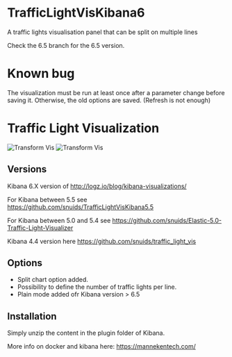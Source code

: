 # TrafficLightVisKibana6
A traffic lights visualisation panel that can be split on multiple lines

Check the 6.5 branch for the 6.5 version.

# Known bug

The visualization must be run at least once after a parameter change before saving it. Otherwise, the old options are saved. (Refresh is not enough)

# Traffic Light Visualization

![Transform Vis](https://raw.githubusercontent.com/snuids/TrafficLightVisKibana6/master/pictures/TrafficLights6a.jpg)
![Transform Vis](https://raw.githubusercontent.com/snuids/TrafficLightVisKibana6/master/pictures/TrafficLights6b.jpg)

## Versions
Kibana 6.X version of http://logz.io/blog/kibana-visualizations/

For Kibana between 5.5 see https://github.com/snuids/TrafficLightVisKibana5.5

For Kibana between 5.0 and 5.4 see https://github.com/snuids/Elastic-5.0-Traffic-Light-Visualizer 

Kibana 4.4 version here https://github.com/snuids/traffic_light_vis


## Options
* Split chart option added. 
* Possibility to define the number of traffic lights per line.
* Plain mode added ofr Kibana version > 6.5

## Installation
Simply unzip the content in the plugin folder of Kibana.

More info on docker and kibana here: https://mannekentech.com/

